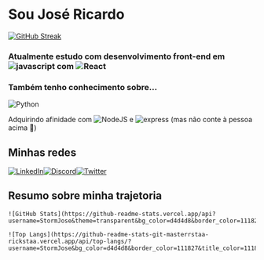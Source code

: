 # Sou José Ricardo 





[![GitHub Streak](https://streak-stats.demolab.com/?user=StormJose&theme=111827&background=FFF&border=d4d4d8&dates=111827)](https://git.io/streak-stats)



### Atualmente estudo com desenvolvimento front-end em ![javascript](https://img.shields.io/badge/JavaScript-000?style=for-the-badge&logo=javascript)  com ![React](https://img.shields.io/badge/React-000?style=for-the-badge&logo=react)





### Também tenho conhecimento sobre...

![Python](https://img.shields.io/badge/Python-000?style=for-the-badge&logo=python) 





Adquirindo afinidade com ![NodeJS](https://img.shields.io/badge/Node.js-000?style=for-the-badge&logo=node.js) e ![express](https://img.shields.io/badge/express.js-000?style=for-the-badge&logo=express) (mas não conte à pessoa acima 🤫)





## Minhas redes

[![LinkedIn](https://img.shields.io/badge/LinkedIn-000?style=for-the-badge&logo=linkedin&logoColor=0E76A8)](https://www.linkedin.com/in/jose-ricardo-gomes-60a077165//)[![Discord](https://img.shields.io/badge/Discord-000?style=for-the-badge&logo=discord)](https://www.discord.com/in/josericardo23/)[![Twitter](https://img.shields.io/badge/Twitter-000?style=for-the-badge&logo=twitter)](https://twitter.com/@josericardodev)





## Resumo sobre minha trajetoria

```
![GitHub Stats](https://github-readme-stats.vercel.app/api?username=StormJose&theme=transparent&bg_color=d4d4d8&border_color=111827&show_icons=true&icon_color=0e7490&title_color=111827&text_color=1f2937)
```



```
![Top Langs](https://github-readme-stats-git-masterrstaa-rickstaa.vercel.app/api/top-langs/?username=StormJose&bg_color=d4d4d8&border_color=111827&title_color=111827&text_color=1f2937)
```




